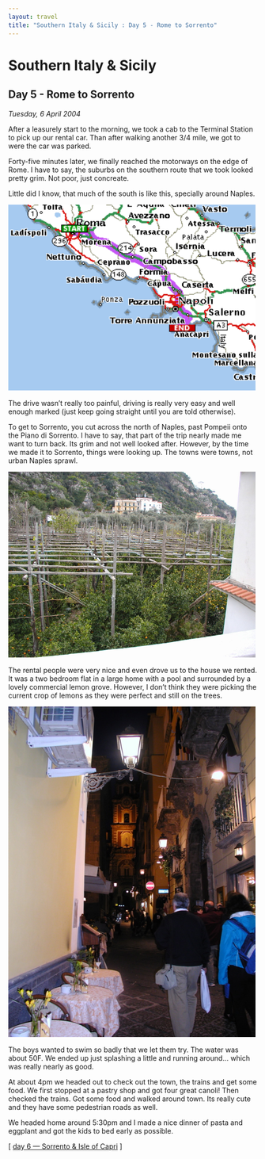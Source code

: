 ```yaml
---
layout: travel
title: "Southern Italy & Sicily : Day 5 - Rome to Sorrento"
---
```


Southern Italy & Sicily
=======================

Day 5 - Rome to Sorrento
------------------------

*Tuesday, 6 April 2004*

After a leasurely start to the morning, we took a cab to the Terminal
Station to pick up our rental car. Than after walking another 3/4 mile,
we got to were the car was parked.

Forty-five minutes later, we finally reached the motorways on the edge
of Rome. I have to say, the suburbs on the southern route that we took
looked pretty grim. Not poor, just concreate.

Little did I know, that much of the south is like this, specially around
Naples.

<a href="/assets/images/travel/2004italy/map_rome_sorrento.gif"><img src="/assets/images/travel/2004italy/map_rome_sorrento.gif" width="500"  alt="Map - Rome to Sorrento" class="photo right" /></a>

The drive wasn’t really too painful, driving is really very easy and
well enough marked (just keep going straight until you are told
otherwise).

To get to Sorrento, you cut across the north of Naples, past Pompeii
onto the Piano di Sorrento. I have to say, that part of the trip nearly
made me want to turn back. Its grim and not well looked after. However,
by the time we made it to Sorrento, things were looking up. The towns
were towns, not urban Naples sprawl.

<a href="/assets/images/travel/2004italy/Sorrento-LemonGrove.jpg" title="See larger version of - View from House - Lemon Grove"><img src="/assets/images/travel/2004italy/Sorrento-LemonGrove.jpg" width="500" alt="View from House - Lemon Grove" class="photo right" /></a>

The rental people were very nice and even drove us to the house we
rented. It was a two bedroom flat in a large home with a pool and
surrounded by a lovely commercial lemon grove. However, I don’t think
they were picking the current crop of lemons as they were perfect and
still on the trees.

<a href="/assets/images/travel/2004italy/sorrento_street.jpg"><img src="/assets/images/travel/2004italy/sorrento_street.jpg" width="500"  alt="Sorrento's Pedistrian Street at Night" class="photo right" /></a>

The boys wanted to swim so badly that we let them try. The water was
about 50F. We ended up just splashing a little and running around… which
was really nearly as good.

At about 4pm we headed out to check out the town, the trains and get
some food. We first stopped at a pastry shop and got four great canoli!
Then checked the trains. Got some food and walked around town. Its
really cute and they have some pedestrian roads as well.

We headed home around 5:30pm and I made a nice dinner of pasta and
eggplant and got the kids to bed early as possible.

\[ [day 6 — Sorrento & Isle of Capri](/travel/2004italy/day6.html) \]
